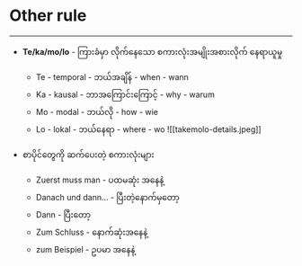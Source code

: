 # Other rule
---

- **Te/ka/mo/lo** - ကြားခံမှာ လိုက်နေသော စကားလုံးအမျိုးအစားလိုက် နေရာယူမှု
	- Te - temporal - ဘယ်အချိန် - when - wann
	- Ka - kausal - ဘာအကြောင်းကြောင့် - why - warum
	- Mo - modal - ဘယ်လို - how - wie
	- Lo - lokal - ဘယ်နေရာ - where - wo
	![[takemolo-details.jpeg]]

- စာပိုင်တွေကို ဆက်ပေးတဲ့ စကားလုံးများ
	- Zuerst muss man - ပထမဆုံး အနေနဲ့
	- Danach und dann...  - ပြီးတဲ့နောက်မှတော့
	- Dann - ပြီးတော့
	- Zum Schluss  - နောက်ဆုံးအနေနဲ့
	- zum Beispiel - ဥပမာ အနေနဲ့

